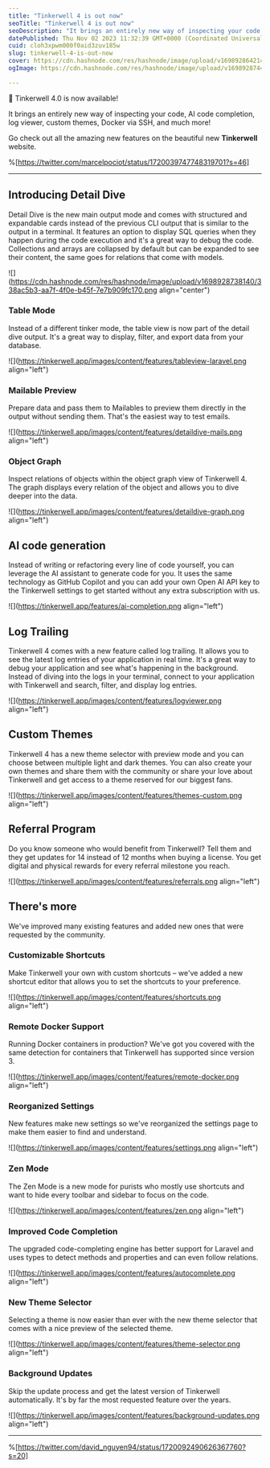 ```yaml
---
title: "Tinkerwell 4 is out now"
seoTitle: "Tinkerwell 4 is out now"
seoDescription: "It brings an entirely new way of inspecting your code, AI code completion, log viewer, custom themes, Docker via SSH, and much more!"
datePublished: Thu Nov 02 2023 11:32:39 GMT+0000 (Coordinated Universal Time)
cuid: cloh3xpwm000f0aid3zuv185w
slug: tinkerwell-4-is-out-now
cover: https://cdn.hashnode.com/res/hashnode/image/upload/v1698928642146/2e537515-4126-4f5d-8b77-d6bd9f0d53b4.webp
ogImage: https://cdn.hashnode.com/res/hashnode/image/upload/v1698928744127/e384f146-c249-4a50-a221-193f85a739e3.webp

---
```


💫 Tinkerwell 4.0 is now available!

It brings an entirely new way of inspecting your code, AI code completion, log viewer, custom themes, Docker via SSH, and much more!

Go check out all the amazing new features on the beautiful new **Tinkerwell** website.

%[https://twitter.com/marcelpociot/status/1720039747748319701?s=46] 

---

## **Introducing Detail Dive**

Detail Dive is the new main output mode and comes with structured and expandable cards instead of the previous CLI output that is similar to the output in a terminal. It features an option to display SQL queries when they happen during the code execution and it's a great way to debug the code. Collections and arrays are collapsed by default but can be expanded to see their content, the same goes for relations that come with models.

![](https://cdn.hashnode.com/res/hashnode/image/upload/v1698928738140/338ac5b3-aa7f-4f0e-b45f-7e7b909fc170.png align="center")

### **Table Mode**

Instead of a different tinker mode, the table view is now part of the detail dive output. It's a great way to display, filter, and export data from your database.

![](https://tinkerwell.app/images/content/features/tableview-laravel.png align="left")

### **Mailable Preview**

Prepare data and pass them to Mailables to preview them directly in the output without sending them. That's the easiest way to test emails.

![](https://tinkerwell.app/images/content/features/detaildive-mails.png align="left")

### **Object Graph**

Inspect relations of objects within the object graph view of Tinkerwell 4. The graph displays every relation of the object and allows you to dive deeper into the data.

![](https://tinkerwell.app/images/content/features/detaildive-graph.png align="left")

## **AI code generation**

Instead of writing or refactoring every line of code yourself, you can leverage the AI assistant to generate code for you. It uses the same technology as GitHub Copilot and you can add your own Open AI API key to the Tinkerwell settings to get started without any extra subscription with us.

![](https://tinkerwell.app/features/ai-completion.png align="left")

## **Log Trailing**

Tinkerwell 4 comes with a new feature called log trailing. It allows you to see the latest log entries of your application in real time. It's a great way to debug your application and see what's happening in the background. Instead of diving into the logs in your terminal, connect to your application with Tinkerwell and search, filter, and display log entries.

![](https://tinkerwell.app/images/content/features/logviewer.png align="left")

## **Custom Themes**

Tinkerwell 4 has a new theme selector with preview mode and you can choose between multiple light and dark themes. You can also create your own themes and share them with the community or share your love about Tinkerwell and get access to a theme reserved for our biggest fans.

![](https://tinkerwell.app/images/content/features/themes-custom.png align="left")

## **Referral Program**

Do you know someone who would benefit from Tinkerwell? Tell them and they get updates for 14 instead of 12 months when buying a license. You get digital and physical rewards for every referral milestone you reach.

![](https://tinkerwell.app/images/content/features/referrals.png align="left")

## **There's more**

We've improved many existing features and added new ones that were requested by the community.

### **Customizable Shortcuts**

Make Tinkerwell your own with custom shortcuts – we've added a new shortcut editor that allows you to set the shortcuts to your preference.

![](https://tinkerwell.app/images/content/features/shortcuts.png align="left")

### **Remote Docker Support**

Running Docker containers in production? We've got you covered with the same detection for containers that Tinkerwell has supported since version 3.

![](https://tinkerwell.app/images/content/features/remote-docker.png align="left")

### **Reorganized Settings**

New features make new settings so we've reorganized the settings page to make them easier to find and understand.

![](https://tinkerwell.app/images/content/features/settings.png align="left")

### **Zen Mode**

The Zen Mode is a new mode for purists who mostly use shortcuts and want to hide every toolbar and sidebar to focus on the code.

![](https://tinkerwell.app/images/content/features/zen.png align="left")

### **Improved Code Completion**

The upgraded code-completing engine has better support for Laravel and uses types to detect methods and properties and can even follow relations.

![](https://tinkerwell.app/images/content/features/autocomplete.png align="left")

### **New Theme Selector**

Selecting a theme is now easier than ever with the new theme selector that comes with a nice preview of the selected theme.

![](https://tinkerwell.app/images/content/features/theme-selector.png align="left")

### **Background Updates**

Skip the update process and get the latest version of Tinkerwell automatically. It's by far the most requested feature over the years.

![](https://tinkerwell.app/images/content/features/background-updates.png align="left")

---

%[https://twitter.com/david_nguyen94/status/1720092490626367760?s=20]